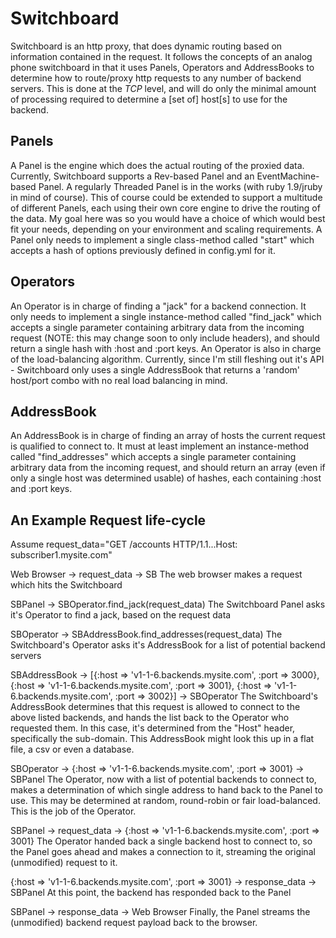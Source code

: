 Switchboard
===========
Switchboard is an http proxy, that does dynamic routing based on information contained in the request.
It follows the concepts of an analog phone switchboard in that it uses Panels, Operators and AddressBooks to determine
how to route/proxy http requests to any number of backend servers.
This is done at the _TCP_ level, and will do only the minimal amount of processing required to determine a [set of] host[s]
to use for the backend.

Panels
------
A Panel is the engine which does the actual routing of the proxied data. Currently, Switchboard supports a Rev-based Panel
and an EventMachine-based Panel. A regularly Threaded Panel is in the works (with ruby 1.9/jruby in mind of course).
This of course could be extended to support a multitude of different Panels, each using their own core engine to drive
the routing of the data. My goal here was so you would have a choice of which would best fit your needs, depending on your
environment and scaling requirements.
A Panel only needs to implement a single class-method called "start" which accepts a hash of options previously defined
in config.yml for it.

Operators
---------
An Operator is in charge of finding a "jack" for a backend connection. It only needs to implement a single instance-method
called "find_jack" which accepts a single parameter containing arbitrary data from the incoming request (NOTE: this may change soon to only include headers),
and should return a single hash with :host and :port keys.
An Operator is also in charge of the load-balancing algorithm. Currently, since I'm still fleshing out it's API - 
Switchboard only uses a single AddressBook that returns a 'random' host/port combo with no real load balancing in mind.

AddressBook
-----------
An AddressBook is in charge of finding an array of hosts the current request is qualified to connect to. It must at least
implement an instance-method called "find_addresses" which accepts a single parameter containing arbitrary data from the incoming request,
and should return an array (even if only a single host was determined usable) of hashes, each containing :host and :port keys.


An Example Request life-cycle
-----------------------------
Assume request_data="GET /accounts HTTP/1.1...Host: subscriber1.mysite.com"

  Web Browser -> request_data -> SB
The web browser makes a request which hits the Switchboard

  SBPanel -> SBOperator.find_jack(request_data)
The Switchboard Panel asks it's Operator to find a jack, based on the request data

  SBOperator -> SBAddressBook.find_addresses(request_data)
The Switchboard's Operator asks it's AddressBook for a list of potential backend servers

  SBAddressBook -> [{:host => 'v1-1-6.backends.mysite.com', :port => 3000},
                {:host => 'v1-1-6.backends.mysite.com', :port => 3001},
                {:host => 'v1-1-6.backends.mysite.com', :port => 3002}] -> SBOperator
The Switchboard's AddressBook determines that this request is allowed to connect to the above listed backends, and hands
the list back to the Operator who requested them.
In this case, it's determined from the "Host" header, specifically the sub-domain. This AddressBook might look this up
in a flat file, a csv or even a database.
                
  SBOperator -> {:host => 'v1-1-6.backends.mysite.com', :port => 3001} -> SBPanel
The Operator, now with a list of potential backends to connect to, makes a determination of which single address to hand
back to the Panel to use. This may be determined at random, round-robin or fair load-balanced. This is the job of the Operator.

  SBPanel -> request_data -> {:host => 'v1-1-6.backends.mysite.com', :port => 3001}
The Operator handed back a single backend host to connect to, so the Panel goes ahead and makes a connection to it, streaming
the original (unmodified) request to it.

  {:host => 'v1-1-6.backends.mysite.com', :port => 3001} -> response_data -> SBPanel
At this point, the backend has responded back to the Panel

SBPanel -> response_data -> Web Browser
Finally, the Panel streams the (unmodified) backend request payload back to the browser.